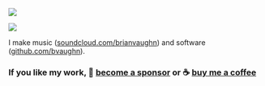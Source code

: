 ![](https://github-readme-stats.vercel.app/api?username=bvaughn&show_icons=true&count_private=true)

![](https://github-readme-stats.vercel.app/api/top-langs/?username=bvaughn&layout=compact)

I make music ([soundcloud.com/brianvaughn](http://soundcloud.com/brianvaughn)) and software ([github.com/bvaughn](http://github.com/bvaughn)).

### If you like my work, 🎉 [become a sponsor](https://github.com/sponsors/bvaughn/) or ☕ [buy me a coffee](http://givebrian.coffee/)
